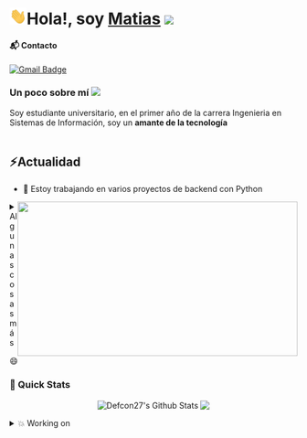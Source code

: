 <h1> <img src="https://raw.githubusercontent.com/ABSphreak/ABSphreak/master/gifs/Hi.gif" width="30px">Hola!, soy <a href="https://github.com/Matias0008">Matias</a> <img src="https://emojis.slackmojis.com/emojis/images/1531849430/4246/blob-sunglasses.gif?1531849430" width="30px"></h1>
</h1>

#### 📬 Contacto
[![Gmail Badge](https://img.shields.io/badge/-Gmail-d14836?style=flat-square&logo=Gmail&logoColor=white&link=mailto:delmaty.03@gmail.com)](mailto:matiasdelgado159@gmail.com)

### Un poco sobre mí <img src="https://media.giphy.com/media/VgCDAzcKvsR6OM0uWg/giphy.gif" width="50"> 
Soy estudiante universitario, en el primer año de la carrera Ingenieria en Sistemas de Información, soy un **amante de la tecnología**<br/><br/>




## ⚡️Actualidad

- 🔭 Estoy trabajando en varios proyectos de backend con Python
<img width="490" height="270" src="https://media.giphy.com/media/9B8wYztAoe1zO/source.gif" align=right>


<details>
  <summary>Algunas cosas más 😄</summary>
  

### ⚙️ Lenguajes que manejo
<code><img height="30" src="https://raw.githubusercontent.com/github/explore/80688e429a7d4ef2fca1e82350fe8e3517d3494d/topics/python/python.png"></code>
<code><img height="30" src="https://raw.githubusercontent.com/github/explore/80688e429a7d4ef2fca1e82350fe8e3517d3494d/topics/flask/flask.png"></code>
<code><img height="30" src="https://raw.githubusercontent.com/github/explore/80688e429a7d4ef2fca1e82350fe8e3517d3494d/topics/mysql/mysql.png"></code>
<code><img height="30" src="https://raw.githubusercontent.com/github/explore/80688e429a7d4ef2fca1e82350fe8e3517d3494d/topics/html/html.png"></code>
<code><img height="30" src="https://avatars1.githubusercontent.com/u/1517864?s=200&v=4"></code>
<code><img height="30" src="https://avatars1.githubusercontent.com/u/2918581?s=200&v=4"></code>
<code><img height="30" src="https://avatars3.githubusercontent.com/u/18133?s=200&v=4"></code>
<code><img height="30" src="https://avatars1.githubusercontent.com/u/5009934?s=200&v=4"></code>
<code><img height="30" src="https://avatars0.githubusercontent.com/u/365630?s=88&v=4"></code>
<code><img height="30" src="https://avatars.githubusercontent.com/u/15658638"></code>
<code><img height="30" src="https://avatars.githubusercontent.com/u/34455048"></code>
<code><img height="30" src="https://raw.githubusercontent.com/github/explore/80688e429a7d4ef2fca1e82350fe8e3517d3494d/topics/raspberry-pi/raspberry-pi.png"></code>
<code><img height="30" src="https://avatars2.githubusercontent.com/u/1728152?s=200&v=4"></code>  
</details>


### 🚀 Quick Stats
<p align="center">
<img align="center" src="https://github-readme-stats.vercel.app/api?username=Matias0008&show_icons=true&line_height=21&theme=react" alt="Defcon27's Github Stats" />
<img align="center" src="https://github-readme-stats.vercel.app/api/top-langs/?username=Matias0008&theme=react&line_height=27&layout=compact" />
</p>



<details>
<summary> 💥 Working on </summary>
<br>
<p align="center">
<a href="https://github.com/Defcon27/Machine-Learning">
<img src="https://github-readme-stats.vercel.app/api/pin/?username=Defcon27&repo=Machine-Learning&show_owner=true&theme=react" />
</a>&ensp;
<a href="https://github.com/Defcon27/Deep-Learning">
<img src="https://github-readme-stats.vercel.app/api/pin/?username=Defcon27&repo=Deep-Learning&show_owner=true&theme=react" />
</a>
</p>
</details>
